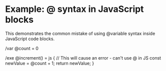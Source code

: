 # Example: @ syntax in JavaScript blocks

This demonstrates the common mistake of using @variable syntax inside JavaScript code blocks.

/var @count = 0

/exe @increment() = js {
  // This will cause an error - can't use @ in JS
  const newValue = @count + 1;
  return newValue;
}